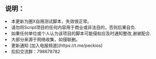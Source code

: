 ## 说明：

<li>本更新为圈X自用测试脚本，失效很正常。  
<li>请勿将Script项目的任何内容用于商业或非法目的，否则后果自负.  
<li>如果任何单位或个人认为该项目的脚本可能侵权应及时通知整改,谢谢配合.  
<li>大部分来源于网络收集，如侵联删。  
<li>更新通知 [加入电报频道](https://t.me/peckios)  
<li>扣扣交流群：798678782
